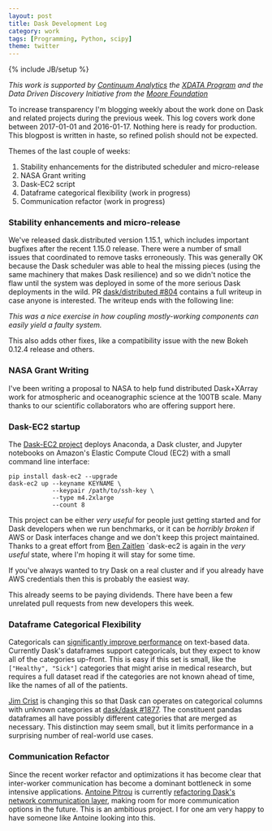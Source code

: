 ```yaml
---
layout: post
title: Dask Development Log
category: work
tags: [Programming, Python, scipy]
theme: twitter
---
```

{% include JB/setup %}

*This work is supported by [Continuum Analytics](http://continuum.io)
the [XDATA Program](http://www.darpa.mil/program/XDATA)
and the Data Driven Discovery Initiative from the [Moore
Foundation](https://www.moore.org/)*

To increase transparency I'm blogging weekly about the work done on Dask and
related projects during the previous week.  This log covers work done between
2017-01-01 and 2016-01-17.  Nothing here is ready for production.  This
blogpost is written in haste, so refined polish should not be expected.

Themes of the last couple of weeks:

1.  Stability enhancements for the distributed scheduler and micro-release
2.  NASA Grant writing
5.  Dask-EC2 script
3.  Dataframe categorical flexibility (work in progress)
4.  Communication refactor (work in progress)

### Stability enhancements and micro-release

We've released dask.distributed version 1.15.1, which includes important
bugfixes after the recent 1.15.0 release.  There were a number of small issues
that coordinated to remove tasks erroneously.  This was generally OK
because the Dask scheduler was able to heal the missing pieces (using the
same machinery that makes Dask resilience) and so we didn't notice the flaw
until the system was deployed in some of the more serious Dask deployments in
the wild.
PR [dask/distributed #804](https://github.com/dask/distributed/pull/804)
contains a full writeup in case anyone is interested.  The writeup ends with
the following line:

*This was a nice exercise in how coupling mostly-working components can easily
yield a faulty system.*

This also adds other fixes, like a compatibility issue with the new Bokeh
0.12.4 release and others.


### NASA Grant Writing

I've been writing a proposal to NASA to help fund distributed Dask+XArray work
for atmospheric and oceanographic science at the 100TB scale.  Many thanks to
our scientific collaborators who are offering support here.


### Dask-EC2 startup

The [Dask-EC2 project](https://github.com/dask/dask-ec2) deploys Anaconda, a
Dask cluster, and Jupyter notebooks on Amazon's Elastic Compute Cloud (EC2)
with a small command line interface:

```
pip install dask-ec2 --upgrade
dask-ec2 up --keyname KEYNAME \
            --keypair /path/to/ssh-key \
            --type m4.2xlarge
            --count 8
```

This project can be either *very useful* for people just getting started
and for Dask developers when we run benchmarks, or it can be *horribly broken*
if AWS or Dask interfaces change and we don't keep this project maintained.
Thanks to a great effort from [Ben Zaitlen](http://github.com/quasiben/)
`dask-ec2 is again in the *very useful* state, where I'm hoping it will stay
for some time.

If you've always wanted to try Dask on a real cluster and if you already have
AWS credentials then this is probably the easiest way.

This already seems to be paying dividends.  There have been a few unrelated
pull requests from new developers this week.


### Dataframe Categorical Flexibility

Categoricals can [significantly improve
performance](http://matthewrocklin.com/blog/work/2015/06/18/Categoricals) on
text-based data.  Currently Dask's dataframes support categoricals, but they
expect to know all of the categories up-front.  This is easy if this set is
small, like the `["Healthy", "Sick"]` categories that might arise in medical
research, but requires a full dataset read if the categories are not known
ahead of time, like the names of all of the patients.

[Jim Crist](http://jcrist.github.io/) is changing this so that Dask can
operates on categorical columns with unknown categories at [dask/dask
#1877](https://github.com/dask/dask/pull/1877).  The constituent pandas
dataframes all have possibly different categories that are merged as necessary.
This distinction may seem small, but it limits performance in a surprising
number of real-world use cases.


### Communication Refactor

Since the recent worker refactor and optimizations it has become clear that
inter-worker communication has become a dominant bottleneck in some intensive
applications.  [Antoine Pitrou](http://github.com/pitrou) is currently
[refactoring Dask's network communication layer](https://github.com/dask/distributed/pull/810),
making room for more communication options in the future.  This is an ambitious
project.  I for one am very happy to have someone like Antoine looking into
this.
